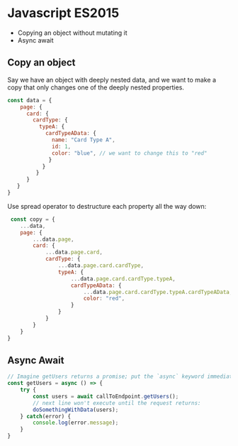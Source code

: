 # Javascript ES2015

- Copying an object without mutating it
- Async await

## Copy an object

Say we have an object with deeply nested data, and we want to make a copy that only changes one of the deeply nested properties.
```js
const data = {
    page: {
      card: {
        cardType: {
          typeA: {
            cardTypeAData: {
              name: "Card Type A",
              id: 1,
              color: "blue", // we want to change this to "red"
             }
           }
         }
      }
   }
}

```

Use spread operator to destructure each property all the way down:
```js
 const copy = {
    ...data,
    page: {
        ...data.page,
        card: {
            ...data.page.card,
            cardType: {
                ...data.page.card.cardType,
                typeA: {
                    ...data.page.card.cardType.typeA,
                    cardTypeAData: {
                        ...data.page.card.cardType.typeA.cardTypeAData,
                        color: "red",
                    }
                }
            }
        }
    }
}
```

## Async Await

```js
// Imagine getUsers returns a promise; put the `async` keyword immediately before the function.
const getUsers = async () => {
    try {
        const users = await callToEndpoint.getUsers();
        // next line won't execute until the request returns:
        doSomethingWithData(users);
    } catch(error) {
        console.log(error.message);
    }
} 
```
